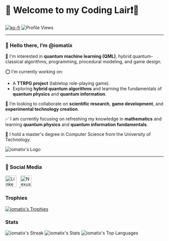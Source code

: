# 🌟 Welcome to my Coding Lair❗️🐉

[![ko-fi](https://ko-fi.com/img/githubbutton_sm.svg)](https://ko-fi.com/X8X0SKMWO)
![Profile Views](https://komarev.com/ghpvc/?username=iomatix&label=Profile%20views&color=0e75b6&style=flat)

---

### 👋 Hello there, I’m @iomatix

👀 I'm interested in **quantum machine learning (QML)**, hybrid quantum-classical algorithms, programming, procedural modeling, and game design.

⭕ I’m currently working on:
- A **TTRPG project** (tabletop role-playing game).
- Exploring **hybrid quantum algorithms** and learning the fundamentals of **quantum physics** and **quantum information**.

💞 I’m looking to collaborate on **scientific research**, **game development**, and **experimental technology creation**.

✅ I am currently focusing on refreshing my knowledge in **mathematics** and learning **quantum physics** and **quantum information fundamentals**.

📢 I hold a master's degree in Computer Science from the University of Technology.

![iomatix's Logo](https://avatars.githubusercontent.com/u/13110161?v=4?s=400)

--- 

### 📱 Social Media

<a href="https://www.linkedin.com/in/wypchlak-mateusz/">
  <img src="https://aegis-icons.github.io/icons/primary/Linkedin.svg" width="36" height="36" style="margin-right: 8px;" alt="LinkedIn">
</a>
<a href="https://next.nexusmods.com/profile/iomatix/mods">
  <img src="https://aegis-icons.github.io/icons/primary/Nexus%20Mods.svg" width="36" height="36" style="margin-right: 8px;" alt="Nexus Mods">
</a>


### Trophies
[![iomatix's Trophies](https://github-profile-trophy.vercel.app/?username=iomatix&theme=onedark)](https://github.com/iomatix)


### Stats
![iomatix's Streak](https://github-readme-streak-stats.herokuapp.com/?user=iomatix&theme=onedark&hide_border=true)
![iomatix's Stats](https://github-readme-stats.vercel.app/api?username=iomatix&theme=onedark&show_icons=true&hide_border=true&count_private=true)
![iomatix's Top Languages](https://github-readme-stats.vercel.app/api/top-langs/?username=iomatix&theme=onedark&show_icons=true&hide_border=true&layout=compact)

